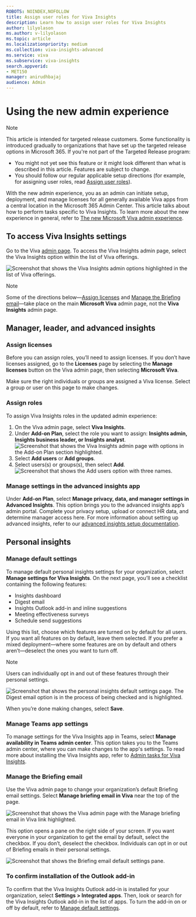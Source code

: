 ```yaml
---
ROBOTS: NOINDEX,NOFOLLOW
title: Assign user roles for Viva Insights
description: Learn how to assign user roles for Viva Insights 
author: lilyolason
ms.author: v-lilyolason
ms.topic: article
ms.localizationpriority: medium 
ms.collection: viva-insights-advanced 
ms.service: viva 
ms.subservice: viva-insights 
search.appverid: 
- MET150 
manager: anirudhbajaj
audience: Admin
---
```


# Using the new admin experience

>[!Note]
> This article is intended for targeted release customers. Some functionality is introduced gradually to organizations that have set up the targeted release options in Microsoft 365. If you're not part of the Targeted Release program:
>
>* You might not yet see this feature or it might look different than what is described in this article. Features are subject to change. 
> * You should follow our regular applicable setup directions (for example, for assigning user roles, read [Assign user roles](assign-user-roles.md)).

With the new admin experience, you as an admin can initiate setup, deployment, and manage licenses for all generally available Viva apps from a central location in the Microsoft 365 Admin Center. This article talks about how to perform tasks specific to Viva Insights. To learn more about the new experience in general, refer to [The new Microsoft Viva admin experience](/viva/new-microsoft-viva-admin-experience).

## To access Viva Insights settings

Go to the Viva [admin page](https://admin.microsoft.com/Adminportal/Home?source=applauncher#/featureexplorer/collections/VivaExperiences). To access the Viva Insights admin page, select the Viva Insights option within the list of Viva offerings.

![Screenshot that shows the Viva Insights admin options highlighted in the list of Viva offerings.](../images/choose-insights.png)

>[!Note]
>Some of the directions below—[Assign licenses](#assign-licenses) and [Manage the Briefing email](#manage-the-briefing-email)—take place on the main **Microsoft Viva** admin page, not the **Viva Insights** admin page.


## Manager, leader, and advanced insights

### Assign licenses

Before you can assign roles, you’ll need to assign licenses. If you don’t have licenses assigned, go to the **Licenses** page by selecting the **Manage licenses** button on the Viva admin page, then selecting **Microsoft Viva**.

Make sure the right individuals or groups are assigned a Viva license. Select a group or user on this page to make changes.

### Assign roles

To assign Viva Insights roles in the updated admin experience:

1. On the Viva admin page, select **Viva Insights**.
1. Under **Add-on Plan**, select the role you want to assign: **Insights admin, Insights business leader, or Insights analyst**.
![Screenshot that shows the Viva Insights admin page with options in the Add-on Plan section highlighted.](../images/assign-admin-leader-analyst.png)
1. Select **Add users** or **Add groups**.
1. Select users(s) or groups(s), then select **Add**.
![Screenshot that shows the Add users option with three names.](../images/assign-users.png)

### Manage settings in the advanced insights app

Under **Add-on Plan**, select **Manage privacy, data, and manager settings in Advanced Insights**. This option brings you to the advanced insights app’s admin portal. Complete your privacy setup, upload or connect HR data, and determine manager access here. For more information about setting up advanced insights, refer to our [advanced insights setup documentation](setup.md).


## Personal insights

### Manage default settings

To manage default personal insights settings for your organization, select **Manage settings for Viva Insights**. On the next page, you’ll see a checklist containing the following features:

* Insights dashboard
* Digest email
* Insights Outlook add-in and inline suggestions
* Meeting effectiveness surveys
* Schedule send suggestions

Using this list, choose which features are turned on by default for all users. If you want all features on by default, leave them selected. If you prefer a mixed deployment—where some features are on by default and others aren’t—deselect the ones you want to turn off.

>[!Note]
>Users can individually opt in and out of these features through their personal settings.

![Screenshot that shows the personal insights default settings page. The Digest email option is in the process of being checked and is highlighted.](../images/personal-insights-settings.png)

When you’re done making changes, select **Save**.

### Manage Teams app settings

To manage settings for the Viva Insights app in Teams, select **Manage availability in Teams admin center**. This option takes you to the Teams admin center, where you can make changes to the app's settings. To read more about installing the Viva Insights app, refer to [Admin tasks for Viva Insights](/viva/insights/personal/teams/viva-teams-app-admin-tasks#install-the-app).

### Manage the Briefing email

Use the Viva admin page to change your organization’s default Briefing email settings. Select **Manage briefing email in Viva** near the top of the page.

![Screenshot that shows the Viva admin page with the Manage briefing email in Viva link highlighted.](../images/select-manage-briefing.png)

This option opens a pane on the right side of your screen. If you want everyone in your organization to get the email by default, select the checkbox. If you don’t, deselect the checkbox. Individuals can opt in or out of Briefing emails in their personal settings.

![Screenshot that shows the Briefing email default settings pane.](../images/briefing-checkbox.png)

### To confirm installation of the Outlook add-in

To confirm that the Viva Insights Outlook add-in is installed for your organization, select **Settings > Integrated apps**. Then, look or search for the Viva Insights Outlook add-in in the list of apps. To turn the add-in on or off by default, refer to [Manage default settings](#manage-default-settings).
